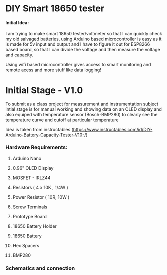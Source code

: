 # DIY Smart 18650 tester

#### Initial Idea:

I am trying to make smart 18650 tester/voltmeter so that I can quickly check my old salvaged batteries, using Arduino based microcontroller is easy as it is made for 5v input and output and I have to figure it out for ESP8266 based board, so that I can divide the voltage and then measure the voltage and capacity.

Using wifi based microcontroller gives access to smart monitoring and remote acess and more stuff like data logging!

# Initial Stage - V1.0
To submit as a class project for measurement and instrumentation subject intial stage is for manual working and showing data on an OLED display and also equiped with temperature sensor (Bosch-BMP280) to clearly see the temperature curve and cutoff at particular temperature

Idea is taken from instructables (https://www.instructables.com/id/DIY-Arduino-Battery-Capacity-Tester-V10-/)

### Hardware Requirements:

1. Arduino Nano

2. 0.96" OLED Display

3. MOSFET - IRLZ44

4. Resistors ( 4 x 10K , 1/4W )

5. Power Resistor ( 10R, 10W )

6. Screw Terminals

7. Prototype Board

8. 18650 Battery Holder

9. 18650 Battery

10. Hex Spacers

11. BMP280

### Schematics and connection




